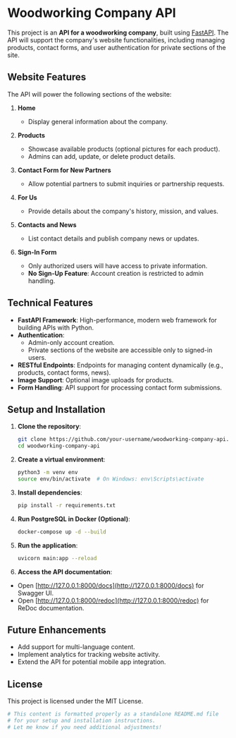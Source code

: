 # Woodworking Company API

This project is an **API for a woodworking company**, built using [FastAPI](https://fastapi.tiangolo.com/). The API will support the company's website functionalities, including managing products, contact forms, and user authentication for private sections of the site.


## Website Features

The API will power the following sections of the website:

1. **Home**
   - Display general information about the company.

2. **Products**
   - Showcase available products (optional pictures for each product).
   - Admins can add, update, or delete product details.

3. **Contact Form for New Partners**
   - Allow potential partners to submit inquiries or partnership requests.

4. **For Us**
   - Provide details about the company's history, mission, and values.

5. **Contacts and News**
   - List contact details and publish company news or updates.

6. **Sign-In Form**
   - Only authorized users will have access to private information.
   - **No Sign-Up Feature**: Account creation is restricted to admin handling.

## Technical Features

- **FastAPI Framework**: High-performance, modern web framework for building APIs with Python.
- **Authentication**:
  - Admin-only account creation.
  - Private sections of the website are accessible only to signed-in users.
- **RESTful Endpoints**: Endpoints for managing content dynamically (e.g., products, contact forms, news).
- **Image Support**: Optional image uploads for products.
- **Form Handling**: API support for processing contact form submissions.

## Setup and Installation

1. **Clone the repository**:
   ```bash
   git clone https://github.com/your-username/woodworking-company-api.git
   cd woodworking-company-api
   
2. **Create a virtual environment**:
   ```bash
   python3 -m venv env
   source env/bin/activate  # On Windows: env\Scripts\activate

3. **Install dependencies**:
   ```bash
   pip install -r requirements.txt

4. **Run PostgreSQL in Docker (Optional)**:
   ```bash
   docker-compose up -d --build

5. **Run the application**:
   ```bash
   uvicorn main:app --reload

6. **Access the API documentation**:
  - Open [http://127.0.0.1:8000/docs](http://127.0.0.1:8000/docs) for Swagger UI.
  - Open [http://127.0.0.1:8000/redoc](http://127.0.0.1:8000/redoc) for ReDoc documentation.


## Future Enhancements

- Add support for multi-language content.
- Implement analytics for tracking website activity.
- Extend the API for potential mobile app integration.

## License

This project is licensed under the MIT License.

```python
# This content is formatted properly as a standalone README.md file 
# for your setup and installation instructions.
# Let me know if you need additional adjustments!
